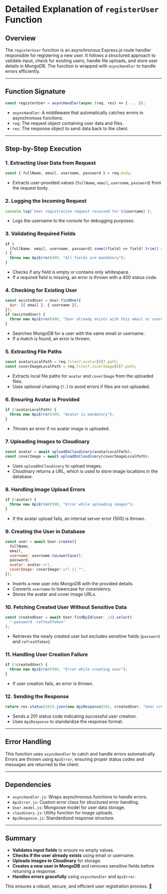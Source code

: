 # Detailed Explanation of `registerUser` Function

## Overview

The `registerUser` function is an asynchronous Express.js route handler responsible for registering a new user. It follows a structured approach to validate input, check for existing users, handle file uploads, and store user details in MongoDB. The function is wrapped with `asyncHandler` to handle errors efficiently.

---

## Function Signature

```javascript
const registerUser = asyncHandler(async (req, res) => { ... });
```

- `asyncHandler`: A middleware that automatically catches errors in asynchronous functions.
- `req`: The request object containing user data and files.
- `res`: The response object to send data back to the client.

---

## Step-by-Step Execution

### 1. Extracting User Data from Request

```javascript
const { fullName, email, username, password } = req.body;
```

- Extracts user-provided values (`fullName`, `email`, `username`, `password`) from the request body.

### 2. Logging the Incoming Request

```javascript
console.log(`User registration request received for ${username}`);
```

- Logs the username to the console for debugging purposes.

### 3. Validating Required Fields

```javascript
if (
  [fullName, email, username, password].some((field) => field?.trim() === "")
) {
  throw new ApiError(400, "All fields are mandatory");
}
```

- Checks if any field is empty or contains only whitespace.
- If a required field is missing, an error is thrown with a 400 status code.

### 4. Checking for Existing User

```javascript
const existedUser = User.findOne({
  $or: [{ email }, { username }],
});
if (existedUser) {
  throw new ApiError(400, "User already exists with this email or username");
}
```

- Searches MongoDB for a user with the same email or username.
- If a match is found, an error is thrown.

### 5. Extracting File Paths

```javascript
const avatarLocalPath = req.files?.avatar[0]?.path;
const coverImageLocalPath = req.files?.coverImage[0]?.path;
```

- Extracts local file paths for `avatar` and `coverImage` from the uploaded files.
- Uses optional chaining (`?.`) to avoid errors if files are not uploaded.

### 6. Ensuring Avatar is Provided

```javascript
if (!avatarLocalPath) {
  throw new ApiError(400, "Avatar is mandatory");
}
```

- Throws an error if no avatar image is uploaded.

### 7. Uploading Images to Cloudinary

```javascript
const avatar = await uploadOnCloudinary(avatarLocalPath);
const coverImage = await uploadOnCloudinary(coverImageLocalPath);
```

- Uses `uploadOnCloudinary` to upload images.
- Cloudinary returns a URL, which is used to store image locations in the database.

### 8. Handling Image Upload Errors

```javascript
if (!avatar) {
  throw new ApiError(500, "Error while uploading images");
}
```

- If the avatar upload fails, an internal server error (500) is thrown.

### 9. Creating the User in Database

```javascript
const user = await User.create({
  fullName,
  email,
  username: username.toLowerCase(),
  password,
  avatar: avatar.url,
  coverImage: coverImage?.url || "",
});
```

- Inserts a new user into MongoDB with the provided details.
- Converts `username` to lowercase for consistency.
- Stores the avatar and cover image URLs.

### 10. Fetching Created User Without Sensitive Data

```javascript
const createdUser = await User.findById(user._id).select(
  "-password -refreshToken"
);
```

- Retrieves the newly created user but excludes sensitive fields (`password` and `refreshToken`).

### 11. Handling User Creation Failure

```javascript
if (!createdUser) {
  throw new ApiError(500, "Error while creating user");
}
```

- If user creation fails, an error is thrown.

### 12. Sending the Response

```javascript
return res.status(201).json(new ApiResponse(201, createdUser, "User created"));
```

- Sends a 201 status code indicating successful user creation.
- Uses `ApiResponse` to standardize the response format.

---

## Error Handling

This function uses `asyncHandler` to catch and handle errors automatically. Errors are thrown using `ApiError`, ensuring proper status codes and messages are returned to the client.

---

## Dependencies

- `asyncHandler.js`: Wraps asynchronous functions to handle errors.
- `ApiError.js`: Custom error class for structured error handling.
- `User.model.js`: Mongoose model for user data storage.
- `cloudinary.js`: Utility function for image uploads.
- `ApiResponse.js`: Standardized response structure.

---

## Summary

- **Validates input fields** to ensure no empty values.
- **Checks if the user already exists** using email or username.
- **Uploads images to Cloudinary** for storage.
- **Creates a new user in MongoDB** and removes sensitive fields before returning a response.
- **Handles errors gracefully** using `asyncHandler` and `ApiError`.

This ensures a robust, secure, and efficient user registration process. 🚀
